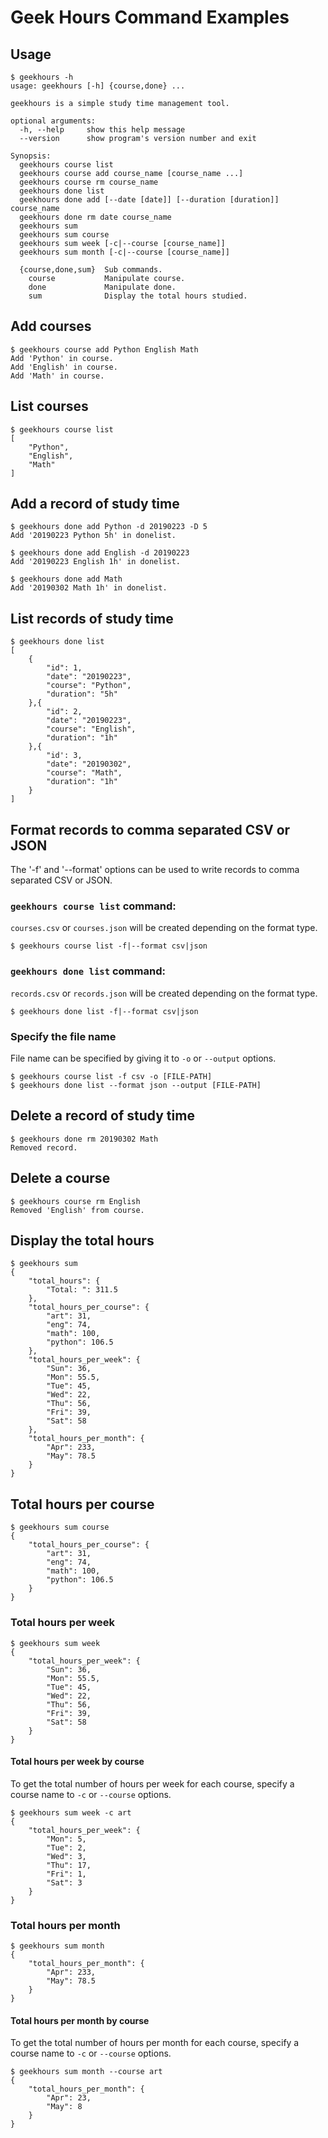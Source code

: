# Geek Hours Command Examples

## Usage
```
$ geekhours -h
usage: geekhours [-h] {course,done} ...

geekhours is a simple study time management tool.

optional arguments:
  -h, --help     show this help message
  --version      show program's version number and exit

Synopsis:
  geekhours course list
  geekhours course add course_name [course_name ...]
  geekhours course rm course_name
  geekhours done list
  geekhours done add [--date [date]] [--duration [duration]] course_name
  geekhours done rm date course_name
  geekhours sum
  geekhours sum course
  geekhours sum week [-c|--course [course_name]]
  geekhours sum month [-c|--course [course_name]]

  {course,done,sum}  Sub commands.
    course           Manipulate course.
    done             Manipulate done.
    sum              Display the total hours studied.
```

## Add courses

```
$ geekhours course add Python English Math
Add 'Python' in course.
Add 'English' in course.
Add 'Math' in course.
```

## List courses

```
$ geekhours course list
[
    "Python",
    "English",
    "Math"
]
```

## Add a record of study time

```
$ geekhours done add Python -d 20190223 -D 5
Add '20190223 Python 5h' in donelist.

$ geekhours done add English -d 20190223
Add '20190223 English 1h' in donelist.

$ geekhours done add Math
Add '20190302 Math 1h' in donelist.
```

## List records of study time

```
$ geekhours done list
[
    {
        "id": 1,
        "date": "20190223",
        "course": "Python",
        "duration": "5h"
    },{
        "id": 2,
        "date": "20190223",
        "course": "English",
        "duration": "1h"
    },{
        "id': 3,
        "date": "20190302",
        "course": "Math",
        "duration": "1h"
    }
]
```

## Format records to comma separated CSV or JSON

The '-f' and '--format' options can be used to write records to comma separated CSV or JSON.

### `geekhours course list` command:

`courses.csv` or `courses.json` will be created depending on the format type.

```
$ geekhours course list -f|--format csv|json
```

### `geekhours done list` command:

`records.csv` or `records.json` will be created depending on the format type.

```
$ geekhours done list -f|--format csv|json
```

### Specify the file name

File name can be specified by giving it to `-o` or `--output` options.

```
$ geekhours course list -f csv -o [FILE-PATH]
$ geekhours done list --format json --output [FILE-PATH]
```

## Delete a record of study time

```
$ geekhours done rm 20190302 Math
Removed record.
```

## Delete a course

```
$ geekhours course rm English
Removed 'English' from course.
```

## Display the total hours

```
$ geekhours sum
{
    "total_hours": {
        "Total: ": 311.5
    },
    "total_hours_per_course": {
        "art": 31,
        "eng": 74,
        "math": 100,
        "python": 106.5
    },
    "total_hours_per_week": {
        "Sun": 36,
        "Mon": 55.5,
        "Tue": 45,
        "Wed": 22,
        "Thu": 56,
        "Fri": 39,
        "Sat": 58
    },
    "total_hours_per_month": {
        "Apr": 233,
        "May": 78.5
    }
}
```

## Total hours per course

```
$ geekhours sum course
{
    "total_hours_per_course": {
        "art": 31,
        "eng": 74,
        "math": 100,
        "python": 106.5
    }
}
```

### Total hours per week

```
$ geekhours sum week
{
    "total_hours_per_week": {
        "Sun": 36,
        "Mon": 55.5,
        "Tue": 45,
        "Wed": 22,
        "Thu": 56,
        "Fri": 39,
        "Sat": 58
    }
}
```

#### Total hours per week by course

To get the total number of hours per week for each course,
specify a course name to `-c` or `--course` options.

```
$ geekhours sum week -c art
{
    "total_hours_per_week": {
        "Mon": 5,
        "Tue": 2,
        "Wed": 3,
        "Thu": 17,
        "Fri": 1,
        "Sat": 3
    }
}
```

### Total hours per month

```
$ geekhours sum month
{
    "total_hours_per_month": {
        "Apr": 233,
        "May": 78.5
    }
}
```

#### Total hours per month by course

To get the total number of hours per month for each course,
specify a course name to `-c` or `--course` options.

```
$ geekhours sum month --course art
{
    "total_hours_per_month": {
        "Apr": 23,
        "May": 8
    }
}
```
